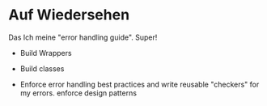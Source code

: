# Auf Wiedersehen

Das Ich meine "error handling guide". Super!

* Build Wrappers

* Build classes
* Enforce error handling best practices and write reusable "checkers" for my errors. 
  enforce design patterns
